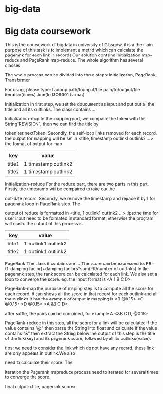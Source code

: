 # big-data

Big data coursework
===================
This is the coursework of bigdata in university of Glasgow, it is a 
the main purpose of this task is to implement a methd which can calculate the pagerank for each link in records
Our solution contains Initialization map-reduce and PageRank map-reduce. 
The whole algorithm has several classes

The whole process can be divided into three steps: Initialization, PageRank, Transformer

For using, please type:  hadoop path/to/input/file path/to/output/file iteration(times) time(In ISO8601 format) 


Initialization
In first step, we set the doucument as input and put out all the title and all its oultlinks. The class contains 
...


Initialization-map
In the mapping part, we compaire the token with the String"REVISION", then we can find the title by 

tokenizer.nextToken. Secondly, the self-loop links removed for each record.
the output for mapping will be set in <title, timestamp outlink1 outlink2 ...>
the format of output for map

| key | value |
| ----- | ----- |
| title1 | 1 timestamp outlink2 |
| title2 | 1 timestamp outlink2 |


Initialization-reduce
For the reduce part, there are two parts in this part. Firstly, the timestamp will be compaired to take out the 

out-date record. Secondly, we remove the timestamp and repace it by 1 for pagerank loop in PageRank step. The 

output of reduce is formatted in <title, 1 outlink1 outlink2 ...>
tips:the time for user input need to be formated in standard format, otherwise the program will crash.
the output of this process is 

| key | value |
| ----- | ----- |
| title1 | 1 outlink1 outlink2 |
| title2 | 1 outlink1 outlink2 |


PageRank
The class it contains are ...
The score can be expressed to: PR=(1-damping factor)+damping factors*sum(PR/number of outlinks)
In the pagerank step, the rank score can be calculated for each link. We also set a loop to converge the score. 
eg. the input format is <A 1 B C D>

PageRank-map 
the purpose of maping step is to compute all the score for each record. 
it can shows all the score in that record for each outlink and all the outlinks it has
the example of output in mapping is <B @0.15> <C @0.15> <D @0.15> <A &B C D>

after suffle, the pairs can be combined, for example A <&B C D, @0.15>

PageRank-reduce 
in this step, all the score for a link will be calculated 
if the value contains "@" then parse the String into float and calculate
if the value contains "&" then extract the String below
the output of this step is the title of the link(key) and its pagerank score, followed by all its outlinks(value).

tips: we need to consider the link which do not have any record. these link are only appears in outlink.We also 

need to calculate their score. The 



iteration
the Pagerank mapreduce process need to iterated for several times to converge the score. 



final output:<title, pagerank score>
